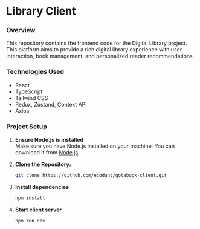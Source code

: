 # Library Client

### Overview

This repository contains the frontend code for the Digital Library project. This platform aims to provide a rich digital library experience with user interaction, book management, and personalized reader recommendations.

### Technologies Used

- React
- TypeScript
- Tailwind CSS
- Redux, Zustand, Context API
- Axios

### Project Setup

1. **Ensure Node.js is installed**  
   Make sure you have Node.js installed on your machine. You can download it from [Node.js](https://nodejs.org/).

2. **Clone the Repository:**

   ```bash
   git clone https://github.com/ecodant/gotabook-client.git

   ```

3. **Install dependencies**

   ```bash
   npm install
   ```

4. **Start client server**

   ```bash
   npm run dev
   ```

